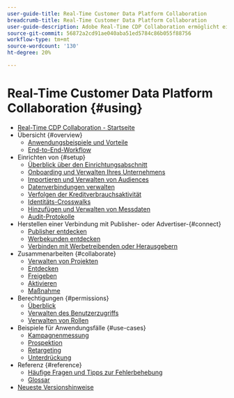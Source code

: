 ```yaml
---
user-guide-title: Real-Time Customer Data Platform Collaboration
breadcrumb-title: Real-Time Customer Data Platform Collaboration
user-guide-description: Adobe Real-Time CDP Collaboration ermöglicht eine nahtlose und sichere Datenfreigabe und Zusammenarbeit zwischen Werbetreibenden und Publishern und erleichtert so Einblicke in Zielgruppen in Echtzeit und personalisierte Marketing-Strategien.
source-git-commit: 56872a2cd91ae040aba51ed5784c86b055f88756
workflow-type: tm+mt
source-wordcount: '130'
ht-degree: 20%

---
```



# Real-Time Customer Data Platform Collaboration {#using}

* [Real-Time CDP Collaboration - Startseite](./home.md)
* Übersicht {#overview}
   * [Anwendungsbeispiele und Vorteile](./use-cases-benefits.md)
   * [End-to-End-Workflow](./end-to-end-workflow.md)
* Einrichten von {#setup}
   * [Überblick über den Einrichtungsabschnitt](./setup/setup-overview.md)
   * [Onboarding und Verwalten Ihres Unternehmens](./setup/onboard-organization.md)
   * [Importieren und Verwalten von Audiences](./setup/onboard-audiences.md)
   * [Datenverbindungen verwalten](./setup/manage-data-connection.md)
   * [Verfolgen der Kreditverbrauchsaktivität](/help/guide/setup/my-activity.md)
   * [Identitäts-Crosswalks](./setup/identity-crosswalk.md)
   * [Hinzufügen und Verwalten von Messdaten](./setup/onboard-measurement-data.md)
   * [Audit-Protokolle](./setup/audit-logs.md)
* Herstellen einer Verbindung mit Publisher- oder Advertiser-{#connect}
   * [Publisher entdecken](./connect/discover-publishers.md)
   * [Werbekunden entdecken](./connect/discover-advertisers.md)
   * [Verbinden mit Werbetreibenden oder Herausgebern](./connect/establishing-connections.md)
* Zusammenarbeiten {#collaborate}
   * [Verwalten von Projekten](./collaborate/manage-projects.md)
   * [Entdecken](./collaborate/discover.md)
   * [Freigeben](./collaborate/share.md)
   * [Aktivieren](./collaborate/activate.md)
   * [Maßnahme](./collaborate/measure.md)
* Berechtigungen {#permissions}
   * [Überblick](/help/guide/permissions/overview.md)
   * [Verwalten des Benutzerzugriffs](/help/guide/permissions/manage-user-access.md)
   * [Verwalten von Rollen](/help/guide/permissions/manage-roles.md)
* Beispiele für Anwendungsfälle {#use-cases}
   * [Kampagnenmessung](./use-cases/campaign-measurement.md)
   * [Prospektion](./use-cases/prospecting.md)
   * [Retargeting](./use-cases/retargeting.md)
   * [Unterdrückung](./use-cases/suppression.md)
* Referenz {#reference}
   * [Häufige Fragen und Tipps zur Fehlerbehebung](./faqs/common-questions.md)
   * [Glossar](./glossary.md)
* [Neueste Versionshinweise](/help/guide/release-notes/latest.md)
